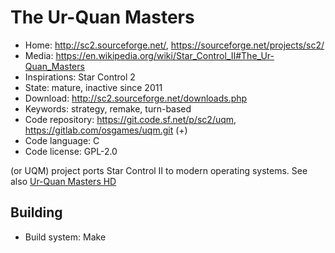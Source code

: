 # The Ur-Quan Masters

- Home: http://sc2.sourceforge.net/, https://sourceforge.net/projects/sc2/
- Media: https://en.wikipedia.org/wiki/Star_Control_II#The_Ur-Quan_Masters
- Inspirations: Star Control 2
- State: mature, inactive since 2011
- Download: http://sc2.sourceforge.net/downloads.php
- Keywords: strategy, remake, turn-based
- Code repository: https://git.code.sf.net/p/sc2/uqm, https://gitlab.com/osgames/uqm.git (+)
- Code language: C
- Code license: GPL-2.0

(or UQM) project ports Star Control II to modern operating systems.
See also [Ur-Quan Masters HD](https://sourceforge.net/projects/urquanmastershd/)

## Building

- Build system: Make
